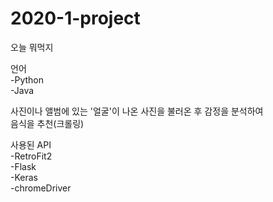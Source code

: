 # 2020-1-project
오늘 뭐먹지

언어 <br>-Python<br>-Java<br>

사진이나 앨범에 있는 '얼굴'이 나온 사진을 불러온 후 감정을 분석하여
<br>
음식을 추천(크롤링)


사용된 API <br>
-RetroFit2 <br>
-Flask <br>
-Keras <br>
-chromeDriver <br>
